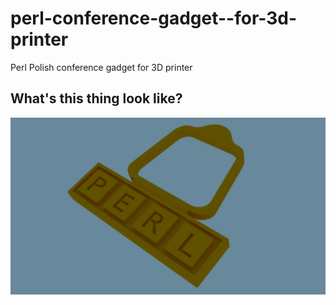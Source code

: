 perl-conference-gadget--for-3d-printer
======================================

Perl Polish conference gadget for 3D printer

## What's this thing look like?

![Gadged render preview](https://github.com/bieli/perl-conference-gadget--for-3d-printer/blob/master/Perl_conference_gadget.png)
